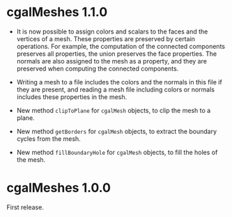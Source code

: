 # cgalMeshes 1.1.0

- It is now possible to assign colors and scalars to the faces and the vertices of a mesh. These properties are preserved by certain operations. For example, the computation of the connected components preserves all properties, the union preserves the face properties. The normals are also assigned to the mesh as a property, and they are preserved when computing the connected components.

- Writing a mesh to a file includes the colors and the normals in this file if they are present, and reading a mesh file including colors or normals includes these properties in the mesh. 

- New method `clipToPlane` for `cgalMesh` objects, to clip the mesh to a plane.

- New method `getBorders` for `cgalMesh` objects, to extract the boundary cycles from the mesh.

- New method `fillBoundaryHole` for `cgalMesh` objects, to fill the holes of the mesh.


# cgalMeshes 1.0.0

First release.
